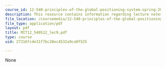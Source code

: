 ```yaml
---
course_id: 12-540-principles-of-the-global-positioning-system-spring-2012
description: This resource contains information regarding lecture notes.
file_location: /coursemedia/12-540-principles-of-the-global-positioning-system-spring-2012/27316fcde31f7bc28ec4532a9ca9f525_MIT12_540S12_lec9.pdf
file_type: application/pdf
layout: pdf
title: MIT12_540S12_lec9.pdf
type: course
uid: 27316fcde31f7bc28ec4532a9ca9f525

---
```

None